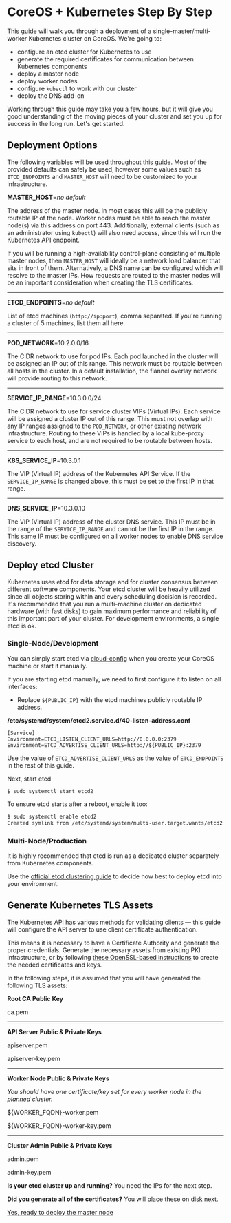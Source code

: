 # CoreOS &#43; Kubernetes Step By Step

This guide will walk you through a deployment of a single-master/multi-worker Kubernetes cluster on CoreOS. We're going to:

- configure an etcd cluster for Kubernetes to use
- generate the required certificates for communication between Kubernetes components
- deploy a master node
- deploy worker nodes
- configure `kubectl` to work with our cluster
- deploy the DNS add-on

Working through this guide may take you a few hours, but it will give you good understanding of the moving pieces of your cluster and set you up for success in the long run. Let's get started.

## Deployment Options

The following variables will be used throughout this guide. Most of the provided defaults can safely be used, however some values such as `ETCD_ENDPOINTS` and `MASTER_HOST` will need to be customized to your infrastructure.

**MASTER_HOST**=_no default_

The address of the master node. In most cases this will be the publicly routable IP of the node. Worker nodes must be able to reach the master node(s) via this address on port 443. Additionally, external clients (such as an administrator using `kubectl`) will also need access, since this will run the Kubernetes API endpoint.

If you will be running a high-availability control-plane consisting of multiple master nodes, then `MASTER_HOST` will ideally be a network load balancer that sits in front of them. Alternatively, a DNS name can be configured which will resolve to the master IPs. How requests are routed to the master nodes will be an important consideration when creating the TLS certificates.

<hr/>

**ETCD_ENDPOINTS**=_no default_

List of etcd machines (`http://ip:port`), comma separated. If you're running a cluster of 5 machines, list them all here.

<hr/>

**POD_NETWORK**=10.2.0.0/16

The CIDR network to use for pod IPs.
Each pod launched in the cluster will be assigned an IP out of this range.
This network must be routable between all hosts in the cluster. In a default installation, the flannel overlay network will provide routing to this network.

<hr/>

**SERVICE_IP_RANGE**=10.3.0.0/24

The CIDR network to use for service cluster VIPs (Virtual IPs). Each service will be assigned a cluster IP out of this range. This must not overlap with any IP ranges assigned to the `POD_NETWORK`, or other existing network infrastructure. Routing to these VIPs is handled by a local kube-proxy service to each host, and are not required to be routable between hosts.

<hr/>

**K8S_SERVICE_IP**=10.3.0.1

The VIP (Virtual IP) address of the Kubernetes API Service. If the `SERVICE_IP_RANGE` is changed above, this must be set to the first IP in that range.

<hr/>

**DNS_SERVICE_IP**=10.3.0.10

The VIP (Virtual IP) address of the cluster DNS service. This IP must be in the range of the `SERVICE_IP_RANGE` and cannot be the first IP in the range. This same IP must be configured on all worker nodes to enable DNS service discovery.

## Deploy etcd Cluster

Kubernetes uses etcd for data storage and for cluster consensus between different software components. Your etcd cluster will be heavily utilized since all objects storing within and every scheduling decision is recorded. It's recommended that you run a multi-machine cluster on dedicated hardware (with fast disks) to gain maximum performance and reliability of this important part of your cluster. For development environments, a single etcd is ok.

### Single-Node/Development

You can simply start etcd via [cloud-config][cloud-config-etcd] when you create your CoreOS machine or start it manually.

If you are starting etcd manually, we need to first configure it to listen on all interfaces:

* Replace `${PUBLIC_IP}` with the etcd machines publicly routable IP address.

**/etc/systemd/system/etcd2.service.d/40-listen-address.conf**

```
[Service]
Environment=ETCD_LISTEN_CLIENT_URLS=http://0.0.0.0:2379
Environment=ETCD_ADVERTISE_CLIENT_URLS=http://${PUBLIC_IP}:2379
```

Use the value of `ETCD_ADVERTISE_CLIENT_URLS` as the value of `ETCD_ENDPOINTS` in the rest of this guide.

Next, start etcd

```
$ sudo systemctl start etcd2
```

To ensure etcd starts after a reboot, enable it too:

```sh
$ sudo systemctl enable etcd2
Created symlink from /etc/systemd/system/multi-user.target.wants/etcd2.service to /usr/lib64/systemd/system/etcd2.service.
```

[cloud-config-etcd]: https://coreos.com/os/docs/latest/cloud-config.html#etcd2

### Multi-Node/Production

It is highly recommended that etcd is run as a dedicated cluster separately from Kubernetes components.

Use the [official etcd clustering guide](https://coreos.com/etcd/docs/latest/clustering.html) to decide how best to deploy etcd into your environment.

## Generate Kubernetes TLS Assets

The Kubernetes API has various methods for validating clients &mdash; this guide will configure the API server to use client certificate authentication.

This means it is necessary to have a Certificate Authority and generate the proper credentials. Generate the necessary assets from existing PKI infrastructure, or by following [these OpenSSL-based instructions](openssl.md) to create the needed certificates and keys.

In the following steps, it is assumed that you will have generated the following TLS assets:

**Root CA Public Key**

ca.pem

<hr/>

**API Server Public & Private Keys**

apiserver.pem

apiserver-key.pem

<hr/>

**Worker Node Public & Private Keys**

_You should have one certificate/key set for every worker node in the planned cluster._

${WORKER_FQDN}-worker.pem

${WORKER_FQDN}-worker-key.pem

<hr/>

**Cluster Admin Public & Private Keys**

admin.pem

admin-key.pem

<div class="co-m-docs-next-step">
  <p><strong>Is your etcd cluster up and running?</strong> You need the IPs for the next step.</p>
  <p><strong>Did you generate all of the certificates?</strong> You will place these on disk next.</p>
  <a href="deploy-master.md" class="btn btn-primary btn-icon-right"  data-category="Docs Next" data-event="Kubernetes: Master">Yes, ready to deploy the master node</a>
</div>

